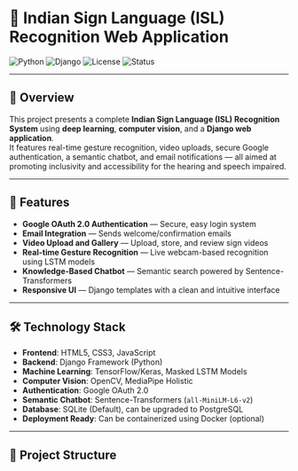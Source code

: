 # 🤟 Indian Sign Language (ISL) Recognition Web Application

![Python](https://img.shields.io/badge/Python-3.8%2B-blue.svg)
![Django](https://img.shields.io/badge/Django-4.x-green.svg)
![License](https://img.shields.io/badge/License-MIT-yellow.svg)
![Status](https://img.shields.io/badge/Status-Active-brightgreen.svg)

---

## 📖 Overview

This project presents a complete **Indian Sign Language (ISL) Recognition System** using **deep learning**, **computer vision**, and a **Django web application**.  
It features real-time gesture recognition, video uploads, secure Google authentication, a semantic chatbot, and email notifications — all aimed at promoting inclusivity and accessibility for the hearing and speech impaired.

---

## 🚀 Features

- **Google OAuth 2.0 Authentication** — Secure, easy login system
- **Email Integration** — Sends welcome/confirmation emails
- **Video Upload and Gallery** — Upload, store, and review sign videos
- **Real-time Gesture Recognition** — Live webcam-based recognition using LSTM models
- **Knowledge-Based Chatbot** — Semantic search powered by Sentence-Transformers
- **Responsive UI** — Django templates with a clean and intuitive interface

---

## 🛠️ Technology Stack

- **Frontend**: HTML5, CSS3, JavaScript
- **Backend**: Django Framework (Python)
- **Machine Learning**: TensorFlow/Keras, Masked LSTM Models
- **Computer Vision**: OpenCV, MediaPipe Holistic
- **Authentication**: Google OAuth 2.0
- **Semantic Chatbot**: Sentence-Transformers (`all-MiniLM-L6-v2`)
- **Database**: SQLite (Default), can be upgraded to PostgreSQL
- **Deployment Ready**: Can be containerized using Docker (optional)

---

## 📂 Project Structure

